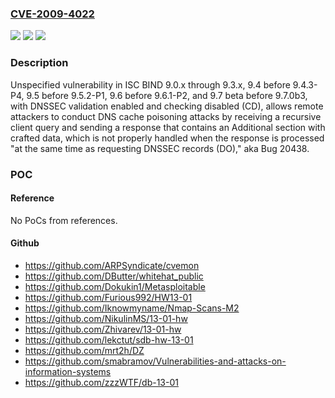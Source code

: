 ### [CVE-2009-4022](https://cve.mitre.org/cgi-bin/cvename.cgi?name=CVE-2009-4022)
![](https://img.shields.io/static/v1?label=Product&message=n%2Fa&color=blue)
![](https://img.shields.io/static/v1?label=Version&message=%3D%20n%2Fa%20&color=brighgreen)
![](https://img.shields.io/static/v1?label=Vulnerability&message=n%2Fa&color=brighgreen)

### Description

Unspecified vulnerability in ISC BIND 9.0.x through 9.3.x, 9.4 before 9.4.3-P4, 9.5 before 9.5.2-P1, 9.6 before 9.6.1-P2, and 9.7 beta before 9.7.0b3, with DNSSEC validation enabled and checking disabled (CD), allows remote attackers to conduct DNS cache poisoning attacks by receiving a recursive client query and sending a response that contains an Additional section with crafted data, which is not properly handled when the response is processed "at the same time as requesting DNSSEC records (DO)," aka Bug 20438.

### POC

#### Reference
No PoCs from references.

#### Github
- https://github.com/ARPSyndicate/cvemon
- https://github.com/DButter/whitehat_public
- https://github.com/Dokukin1/Metasploitable
- https://github.com/Furious992/HW13-01
- https://github.com/Iknowmyname/Nmap-Scans-M2
- https://github.com/NikulinMS/13-01-hw
- https://github.com/Zhivarev/13-01-hw
- https://github.com/lekctut/sdb-hw-13-01
- https://github.com/mrt2h/DZ
- https://github.com/smabramov/Vulnerabilities-and-attacks-on-information-systems
- https://github.com/zzzWTF/db-13-01

